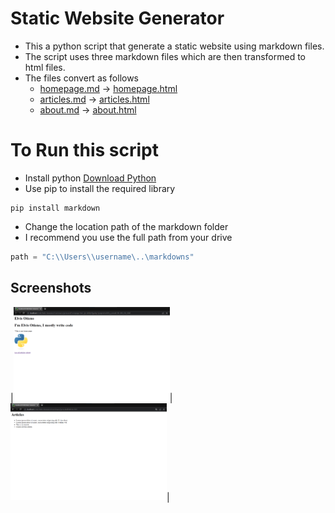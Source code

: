 # Static Website Generator

* This a python script that generate a static website using markdown files.
* The script uses three markdown files which are then transformed to html files.
* The files convert as follows
  * [homepage.md](markdowns/homepage.md) -> [homepage.html](markdowns/generated/homepage.html)
  * [articles.md](markdowns/articles.md) -> [articles.html](markdowns/generated/articles.html)
  * [about.md](markdowns/about.md) -> [about.html](markdowns/generated/about.html)

# To Run this script
  * Install python [Download Python](https://www.python.org/downloads/)
  * Use pip to install the required library
```shell
pip install markdown
```
  * Change the location path of the markdown folder
  * I recommend you use the full path from your drive
```python
path = "C:\\Users\\username\..\markdowns"
```

## Screenshots

|<img src="screenshots/homepage.png" width=250/>|<img src="screenshots/articles.png" width=250/>|
